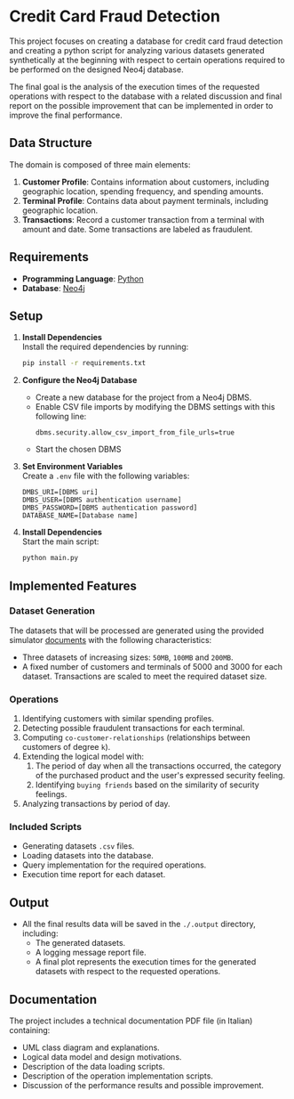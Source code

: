 ﻿# Credit Card Fraud Detection

This project focuses on creating a database for credit card fraud detection and creating a python script for analyzing
various datasets generated synthetically at the beginning with respect to certain operations required to be performed on
the designed Neo4j database.

The final goal is the analysis of the execution times of the requested operations with
respect to the database with a related discussion and final report on the possible improvement that can be implemented
in order to improve the final performance.

## Data Structure

The domain is composed of three main elements:

1. **Customer Profile**: Contains information about customers, including geographic location, spending frequency, and
   spending amounts.
2. **Terminal Profile**: Contains data about payment terminals, including geographic location.
3. **Transactions**: Record a customer transaction from a terminal with amount and date. Some transactions are labeled
   as fraudulent.

## Requirements

- **Programming Language**: [Python](https://www.python.org/)
- **Database**: [Neo4j](https://neo4j.com/)

## Setup

1. **Install Dependencies**  
   Install the required dependencies by running:
   ```bash
   pip install -r requirements.txt
   ```

2. **Configure the Neo4j Database**
    - Create a new database for the project from a Neo4j DBMS.
    - Enable CSV file imports by modifying the DBMS settings with this following line:
      ```text
      dbms.security.allow_csv_import_from_file_urls=true
      ```
    - Start the chosen DBMS


3. **Set Environment Variables**  
   Create a `.env` file with the following variables:
   ```env
   DMBS_URI=[DBMS uri]
   DMBS_USER=[DBMS authentication username]
   DMBS_PASSWORD=[DBMS authentication password]
   DATABASE_NAME=[Database name]
   ```

4. **Install Dependencies**  
   Start the main script:
   ```bash
   python main.py
   ```

## Implemented Features

### Dataset Generation

The datasets that will be processed are generated using the provided
simulator [documents](https://fraud-detection-handbook.github.io/fraud-detection-handbook/Chapter_3_GettingStarted/SimulatedDataset.html)
with the following characteristics:

- Three datasets of increasing sizes: `50MB`, `100MB` and `200MB`.
- A fixed number of customers and terminals of 5000 and 3000 for each dataset.
  Transactions are scaled to meet the required dataset size.

### Operations

1. Identifying customers with similar spending profiles.
2. Detecting possible fraudulent transactions for each terminal.
3. Computing `co-customer-relationships` (relationships between customers of degree `k`).
4. Extending the logical model with:
    1. The period of day when all the transactions occurred, the category of the purchased product and the user's
       expressed security feeling.
    2. Identifying `buying friends` based on the similarity of security feelings.
5. Analyzing transactions by period of day.

### Included Scripts

- Generating datasets `.csv` files.
- Loading datasets into the database.
- Query implementation for the required operations.
- Execution time report for each dataset.

## Output

- All the final results data will be saved in the `./.output` directory, including:
    - The generated datasets.
    - A logging message report file.
    - A final plot represents the execution times for the generated datasets with respect to the requested operations.

## Documentation

The project includes a technical documentation PDF file (in Italian) containing:

- UML class diagram and explanations.
- Logical data model and design motivations.
- Description of the data loading scripts.
- Description of the operation implementation scripts.
- Discussion of the performance results and possible improvement.
